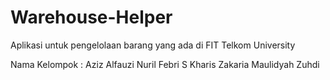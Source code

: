# Warehouse-Helper
Aplikasi untuk pengelolaan barang yang ada di FIT Telkom University

Nama Kelompok :
Aziz Alfauzi 
Nuril Febri S
Kharis Zakaria
Maulidyah Zuhdi
